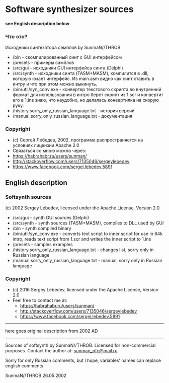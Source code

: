 # Software synthesizer sources #

#### see English description below ####

### Что это? ###

Исходники синтезатора сэмплов by SunmaN//THROB. 

* /bin - скомпилированный синт с GUI интерфейсом
* /presets - примеры сэмплов
* /src/gui - исходники GUI интерфейса синта (Delphi)
* /src/synth - исходники синта (TASM+MASM), компилится в .dll, которую юзает интерфейс. Из main.asm видно как синт ставить в интру и что при этом можно выкинуть.
* /bin/util/syn_conv.exe - конвертер текстового скрипта во внутренний формат для использования в интро берет скрипт из 1.scr и конвертит его в 1.ins знаю, что неудобно, но делалась конвертилка на скорую руку.
* /history.sorry_only_russian_language.txt - история версий
* /manual.sorry_only_russian_language.txt - документация

### Copyright ###
* (c) Сергей Лебедев, 2002, программа распространяется на условиях лицензии Apache 2.0
* Cвязаться cо мною можно через:
 * https://habrahabr.ru/users/sunman/
 * http://stackoverflow.com/users/7135046/sergeylebedev
 * https://www.facebook.com/sergei.lebedev.5891 

## English description ##

### Softsynth sources ###
(c) 2002 Sergey Lebedev, licensed under the Apache License, Version 2.0

* /src/gui - synth GUI sources (Delphi)
* /src/synth - synth sources (TASM+MASM), compiles to DLL used by GUI
* /bin - synth compiled binary
* /bin/util/syn_conv.exe - converts text script to inner script for use in 64k intro, reads text script from 1.scr and writes the inner script to 1.ins
* /presets - samples examples
* /history.sorry_only_russian_language.txt - changes list, sorry only in Russian language
* /manual.sorry_only_russian_language.txt - manual, sorry only in Russian language

### Copyright ###
* (c) 2016 Sergey Lebedev, licensed under the Apache License, Version 2.0
* Feel free to contact me at:
    * https://habrahabr.ru/users/sunman/
    * http://stackoverflow.com/users/7135046/sergeylebedev
    * https://www.facebook.com/sergei.lebedev.5891

********************************************
here goes original description from 2002 AD
********************************************

Sources of softsynth by SunmaN//THROB. 
Licensed for non-commercial purposes.
Contact the author at: sunman_pfc@mail.ru

Sorry for only Russian comments, but I hope, variables' names can replace english comments

SunmaN//THROB
26.05.2002
